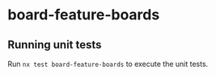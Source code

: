 # board-feature-boards

## Running unit tests

Run `nx test board-feature-boards` to execute the unit tests.
